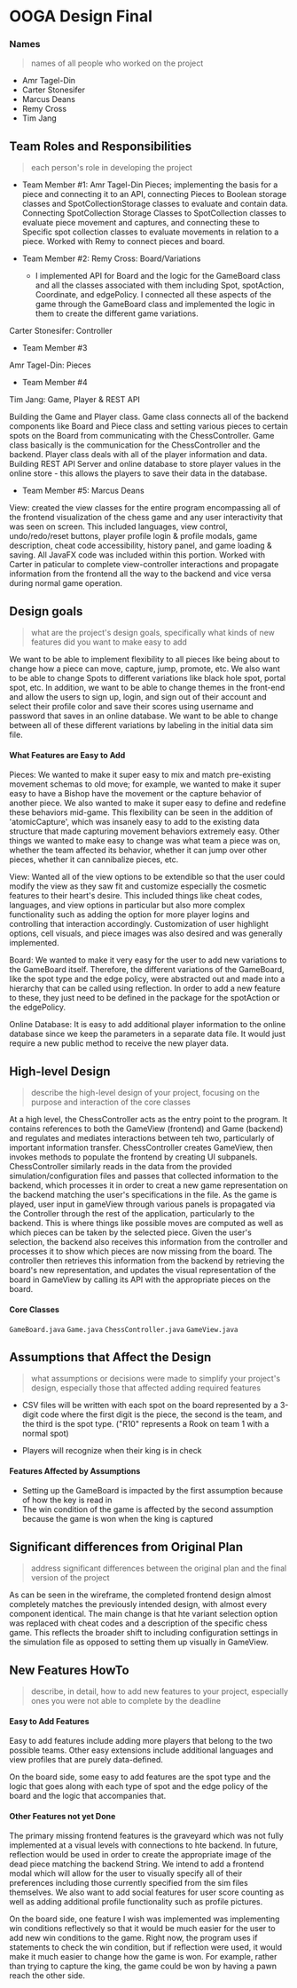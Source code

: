 # OOGA Design Final

### Names

> names of all people who worked on the project

* Amr Tagel-Din
* Carter Stonesifer
* Marcus Deans
* Remy Cross
* Tim Jang

## Team Roles and Responsibilities

> each person's role in developing the project

* Team Member #1: Amr Tagel-Din Pieces; implementing the basis for a piece and connecting it to an
  API, connecting Pieces to Boolean storage classes and SpotCollectionStorage classes to evaluate
  and contain data. Connecting SpotCollection Storage Classes to SpotCollection classes to evaluate
  piece movement and captures, and connecting these to Specific spot collection classes to evaluate
  movements in relation to a piece. Worked with Remy to connect pieces and board.



* Team Member #2: Remy Cross: Board/Variations
  * I implemented API for Board and the logic for the GameBoard class and all the classes associated with them
including Spot, spotAction, Coordinate, and edgePolicy. I connected all these aspects of
the game through the GameBoard class and implemented the logic in them to create the different game variations.

Carter Stonesifer: Controller

* Team Member #3

Amr Tagel-Din: Pieces

* Team Member #4

Tim Jang: Game, Player & REST API

Building the Game and Player class. Game class connects all of the backend components like Board and Piece class and setting
various pieces to certain spots on the Board from communicating with the ChessController. Game class basically is the 
communication for the ChessController and the backend. Player class deals with all of the player information and data.
Building REST API Server and online database to store player values in the online store - this allows the players to 
save their data in the database.

* Team Member #5: Marcus Deans

View: created the view classes for the entire program encompassing all of the frontend visualization
of the chess game and any user interactivity that was seen on screen. This included languages, view
control, undo/redo/reset buttons, player profile login & profile modals, game description, cheat
code accessibility, history panel, and game loading & saving. All JavaFX code was included within
this portion. Worked with Carter in paticular to complete view-controller interactions and propagate
information from the frontend all the way to the backend and vice versa during normal game
operation.

## Design goals

> what are the project's design goals, specifically what kinds of new features did you want to make easy to add

We want to be able to implement flexibility to all pieces like being about to change how a piece can move, capture,
jump, promote, etc. We also want to be able to change Spots to different variations like black hole spot, portal spot, etc.
In addition, we want to be able to change themes in the front-end and allow the users to sign up, login, and sign out
of their account and select their profile color and save their scores using username and password that saves in an online database.
We want to be able to change between all of these different variations by labeling in the initial data sim file. 

#### What Features are Easy to Add

Pieces: We wanted to make it super easy to mix and match pre-existing movement schemas to old move;
for example, we wanted to make it super easy to have a Bishop have the movement or the capture
behavior of another piece. We also wanted to make it super easy to define and redefine these
behaviors mid-game. This flexibility can be seen in the addition of 'atomicCapture', which was
insanely easy to add to the existing data structure that made capturing movement behaviors extremely
easy. Other things we wanted to make easy to change was what team a piece was on, whether the team
affected its behavior, whether it can jump over other pieces, whether it can cannibalize pieces,
etc.

View: Wanted all of the view options to be extendible so that the user could modify the view as they
saw fit and customize especially the cosmetic features to their heart's desire. This included things
like cheat codes, languages, and view options in particular but also more complex functionality such
as adding the option for more player logins and controlling that interaction accordingly.
Customization of user highlight options, cell visuals, and piece images was also desired and was
generally implemented.

Board: We wanted to make it very easy for the user to add new variations to the GameBoard itself. Therefore,
the different variations of the GameBoard, like the spot type and the edge policy, were abstracted out and 
made into a hierarchy that can be called using reflection. In order to add a new feature to these, they just
need to be defined in the package for the spotAction or the edgePolicy.

Online Database: It is easy to add additional player information to the online database since we keep the parameters
in a separate data file. It would just require a new public method to receive the new player data. 

## High-level Design

> describe the high-level design of your project, focusing on the purpose and interaction of the core classes

At a high level, the ChessController acts as the entry point to the program. It contains references
to both the GameView (frontend) and Game (backend) and regulates and mediates interactions between
teh two, particularly of important information transfer. ChessController creates GameView, then
invokes methods to populate the frontend by creating UI subpanels. ChessController similarly reads
in the data from the provided simulation/configuration files and passes that collected information
to the backend, which processes it in order to creat a new game representation on the backend
matching the user's specifications in the file. As the game is played, user input in gameView
through various panels is propagated via the Controller through the rest of the application,
particularly to the backend. This is where things like possible moves are computed as well as which
pieces can be taken by the selected piece. Given the user's selection, the backend also receives
this information from the controller and processes it to show which pieces are now missing from the
board. The controller then retrieves this information from the backend by retrieving the board's new
representation, and updates the visual representation of the board in GameView by calling its API
with the appropriate pieces on the board.

#### Core Classes

```GameBoard.java```
```Game.java```
```ChessController.java```
```GameView.java```

## Assumptions that Affect the Design

> what assumptions or decisions were made to simplify your project's design, especially those that affected adding required features

* CSV files will be written with each spot on the board represented 
by a 3-digit code where the first digit is the piece, the second
is the team, and the third is the spot type. 
("R10" represents a Rook on team 1 with a normal spot)

* Players will recognize when their king is in check

#### Features Affected by Assumptions
* Setting up the GameBoard is impacted by the first assumption because of how the key is read in
* The win condition of the game is affected by the second assumption because the game is won when the king is captured

## Significant differences from Original Plan

> address significant differences between the original plan and the final version of the project

As can be seen in the wireframe, the completed frontend design almost completely matches the
previously intended design, with almost every component identical. The main change is that hte
variant selection option was replaced with cheat codes and a description of the specific chess game.
This reflects the broader shift to including configuration settings in the simulation file as
opposed to setting them up visually in GameView.

## New Features HowTo

> describe, in detail, how to add new features to your project, especially ones you were not able to complete by the deadline

#### Easy to Add Features

Easy to add features include adding more players that belong to the two possible teams. Other easy
extensions include additional languages and view profiles that are purely data-defined.

On the board side, some easy to add features are the spot type and the logic that goes along with each 
type of spot and the edge policy of the board and the logic that accompanies that.

#### Other Features not yet Done

The primary missing frontend features is the graveyard which was not fully implemented at a visual
levels with connections to hte backend. In future, reflection would be used in order to create the
appropriate image of the dead piece matching the backend String. We intend to add a frontend modal
which will allow for the user to visually specify all of their preferences including those currently
specified from the sim files themselves. We also want to add social features for user score counting
as well as adding additional profile functionality such as profile pictures.

On the board side, one feature I wish was implemented was implementing win conditions reflectively so 
that it would be much easier for the user to add new win conditions to the game. Right now, the program
uses if statements to check the win condition, but if reflection were used, it would make it much easier 
to change how the game is won. For example, rather than trying to capture the king, the game could be won
by having a pawn reach the other side.

